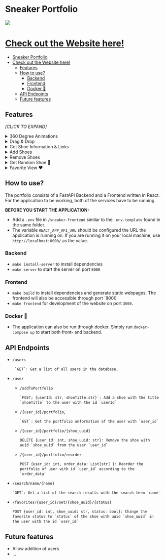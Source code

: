 # Sneaker Portfolio  
<img src = readme-media/gifs/portfolio.gif > </img>


  

# [Check out the Website here!](https://nsli.me)


- [Sneaker Portfolio](#sneaker-portfolio)
- [Check out the Website here!](#check-out-the-website-here)
  - [Features](#features)
  - [How to use?](#how-to-use)
    - [Backend](#backend)
    - [Frontend](#frontend)
    - [Docker 🐳](#docker-)
  - [API Endpoints](#api-endpoints)
  - [Future features](#future-features)


## Features 




*[CLICK TO EXPAND]*
<details>
    <summary> 360 Degree Animations</summary>
    <br> 
    <img src = readme-media/gifs/360.gif > </img>
</details>

<details>
    <summary>Drag & Drop </summary>
    <br> 
    <img src = readme-media/gifs/draganddrop.gif > </img>
</details>

<details>
    <summary>Get Shoe Information & Links</summary>
    <br> 
    <img src = readme-media/gifs/information.gif > </img>
</details>

<details>
    <summary>Add Shoes</summary>
    <br> 
    <img src = readme-media/gifs/add.gif > </img>
</details>


<details>
    <summary>Remove Shoes</summary>
    <br> 
    <img src = readme-media/gifs/remove.gif > </img>
</details>

<details>
    <summary>Get Random Shoe 🎲</summary>
    <br> 
    <img src = readme-media/gifs/random.gif > </img>
</details>

<details>
    <summary>Favorite View ❤️</summary>
    <br> 
    <img src = readme-media/gifs/favorite.gif > </img>
</details>






## How to use?

The portfolio consists of a FastAPI Backend and a Frontend written in React. For the application to be working, both of the services have to be running. 

**BEFORE YOU START THE APPLICATION:**

- Add a `.env` file in `/sneaker-frontend` similar to the `.env.template` found in the same folder. 
- The variable `REACT_APP_API_URL` should be configured the URL the application is running on. If you are running it on your local machine, use `http://localhost:8000/` as the value.


### Backend

- `make install-server` to install dependencies
- `make server` to start the server on port `8000`


### Frontend

- `make build` to install dependencies and generate static webpages. The frontend will also be accessible through port `8000
- `make frontend` for development of the website on port `3000`.


### Docker 🐳

- The application can also be run through docker. Simply run `docker-compose up` to start both front- and backend.


## API Endpoints

- `/users`
  
       `GET`: Get a list of all users in the database.
- `/user` 
  - `/addToPortfolio`
    
        `POST; {userId: str, shoeTitle:str}`: Add a shoe with the title `shoeTitle` to the user with the id `userId`
  
   - `/{user_id}/portfolio`,
    
         `GET`: Get the portfolio onformation af the user with `user_id`
  - `/{user_id}/portfolio/{shoe_uuid}`
 
        DELETE {user_id: int, shoe_uuid: str}: Remove the shoe with uuid `shoe_uuid` from the user `user_id`

  - `/{user_id}/portfolio/reorder`
        
        POST {user_id: int, order_data: List[str] }: Reorder the portfolio of user with id `user_id` according to the `order_data`
- `/search/name/{name}`
        
      `GET`: Get a list of the search results with the search term `name`
- `/favorites/{user_id}/set/{shoe_uuid}/{status}`
     
      POST {user_id: int, shoe_uuid: str, status: bool}: Change the favorite status to `status` of the shoe with uuid `shoe_uuid` in the user with the id `user_id`

## Future features

- Allow addition of users
- ...